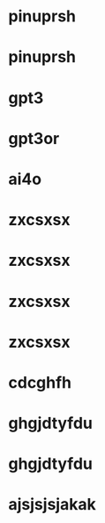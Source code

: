 # pinuprsh
# pinuprsh
# gpt3
# gpt3or
# ai4o
# zxcsxsx
# zxcsxsx
# zxcsxsx
# zxcsxsx
# cdcghfh
# ghgjdtyfdu
# ghgjdtyfdu
# ajsjsjsjakak
